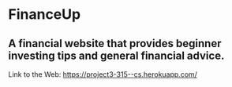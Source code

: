 # FinanceUp


## A financial website that provides beginner investing tips and general financial advice.
Link to the Web: https://project3-315--cs.herokuapp.com/
